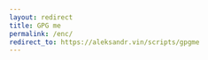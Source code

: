 ```yaml
---
layout: redirect
title: GPG me
permalink: /enc/
redirect_to: https://aleksandr.vin/scripts/gpgme
---
```

